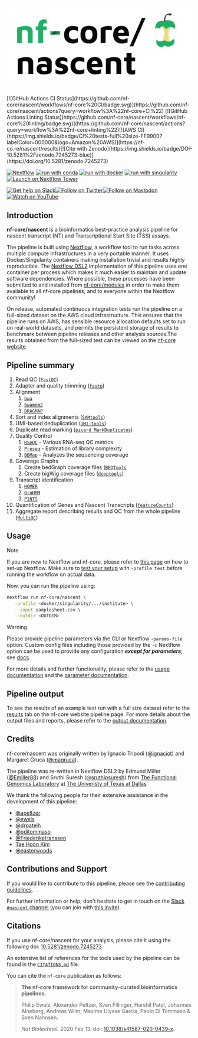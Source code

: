 <h1>
  <picture>
    <source media="(prefers-color-scheme: dark)" srcset="docs/images/nf-core-nascent_logo_dark.png">
    <img alt="nf-core/nascent" src="docs/images/nf-core-nascent_logo_light.png">
  </picture>
</h1>
[![GitHub Actions CI Status](https://github.com/nf-core/nascent/workflows/nf-core%20CI/badge.svg)](https://github.com/nf-core/nascent/actions?query=workflow%3A%22nf-core+CI%22)
[![GitHub Actions Linting Status](https://github.com/nf-core/nascent/workflows/nf-core%20linting/badge.svg)](https://github.com/nf-core/nascent/actions?query=workflow%3A%22nf-core+linting%22)[![AWS CI](https://img.shields.io/badge/CI%20tests-full%20size-FF9900?labelColor=000000&logo=Amazon%20AWS)](https://nf-co.re/nascent/results)[![Cite with Zenodo](https://img.shields.io/badge/DOI-10.5281%2Fzenodo.7245273-blue)](https://doi.org/10.5281/zenodo.7245273)

[![Nextflow](https://img.shields.io/badge/nextflow%20DSL2-%E2%89%A523.04.0-23aa62.svg)](https://www.nextflow.io/)
[![run with conda](http://img.shields.io/badge/run%20with-conda-3EB049?labelColor=000000&logo=anaconda)](https://docs.conda.io/en/latest/)
[![run with docker](https://img.shields.io/badge/run%20with-docker-0db7ed?labelColor=000000&logo=docker)](https://www.docker.com/)
[![run with singularity](https://img.shields.io/badge/run%20with-singularity-1d355c.svg?labelColor=000000)](https://sylabs.io/docs/)
[![Launch on Nextflow Tower](https://img.shields.io/badge/Launch%20%F0%9F%9A%80-Nextflow%20Tower-%234256e7)](https://tower.nf/launch?pipeline=https://github.com/nf-core/nascent)

[![Get help on Slack](http://img.shields.io/badge/slack-nf--core%20%23nascent-4A154B?labelColor=000000&logo=slack)](https://nfcore.slack.com/channels/nascent)[![Follow on Twitter](http://img.shields.io/badge/twitter-%40nf__core-1DA1F2?labelColor=000000&logo=twitter)](https://twitter.com/nf_core)[![Follow on Mastodon](https://img.shields.io/badge/mastodon-nf__core-6364ff?labelColor=FFFFFF&logo=mastodon)](https://mstdn.science/@nf_core)[![Watch on YouTube](http://img.shields.io/badge/youtube-nf--core-FF0000?labelColor=000000&logo=youtube)](https://www.youtube.com/c/nf-core)

## Introduction

**nf-core/nascent** is a bioinformatics best-practice analysis pipeline for nascent transcript (NT) and Transcriptional Start Site (TSS) assays.

The pipeline is built using [Nextflow](https://www.nextflow.io), a workflow tool to run tasks across multiple compute infrastructures in a very portable manner. It uses Docker/Singularity containers making installation trivial and results highly reproducible. The [Nextflow DSL2](https://www.nextflow.io/docs/latest/dsl2.html) implementation of this pipeline uses one container per process which makes it much easier to maintain and update software dependencies. Where possible, these processes have been submitted to and installed from [nf-core/modules](https://github.com/nf-core/modules) in order to make them available to all nf-core pipelines, and to everyone within the Nextflow community!

<!-- TODO nf-core: Add full-sized test dataset and amend the paragraph below if applicable -->
<!-- https://github.com/nf-core/nascent/issues/66 -->

On release, automated continuous integration tests run the pipeline on a full-sized dataset on the AWS cloud infrastructure. This ensures that the pipeline runs on AWS, has sensible resource allocation defaults set to run on real-world datasets, and permits the persistent storage of results to benchmark between pipeline releases and other analysis sources.The results obtained from the full-sized test can be viewed on the [nf-core website](https://nf-co.re/nascent/results).

## Pipeline summary

1. Read QC ([`FastQC`](https://www.bioinformatics.babraham.ac.uk/projects/fastqc/))
2. Adapter and quality trimming ([`fastp`](https://github.com/OpenGene/fastp))
3. Alignment
   1. [`bwa`](https://bio-bwa.sourceforge.net/)
   2. [`bwamem2`](https://github.com/bwa-mem2/bwa-mem2)
   3. [`DRAGMAP`](https://github.com/Illumina/DRAGMAP)
4. Sort and index alignments ([`SAMtools`](https://sourceforge.net/projects/samtools/files/samtools/))
5. UMI-based deduplication ([`UMI-tools`](https://github.com/CGATOxford/UMI-tools))
6. Duplicate read marking ([`picard MarkDuplicates`](https://broadinstitute.github.io/picard/))
7. Quality Control
   1. [`RSeQC`](https://rseqc.sourceforge.net/index.html) - Various RNA-seq QC metrics
   2. [`Preseq`](http://smithlabresearch.org/software/preseq/) - Estimation of library complexity
   3. [`BBMap`](https://sourceforge.net/projects/bbmap/) - Analyzes the sequencing coverage
8. Coverage Graphs
   1. Create bedGraph coverage files ([`BEDTools`](https://github.com/arq5x/bedtools2/)
   2. Create bigWig coverage files ([`deeptools`](https://deeptools.readthedocs.io/en/develop/))
9. Transcript identification
   1. [`HOMER`](http://homer.ucsd.edu/)
   2. [`GroHMM`](https://bioconductor.org/packages/release/bioc/html/groHMM.html)
   3. [`PINTS`](https://pints.yulab.org/)
10. Quantification of Genes and Nascent Transcripts ([`featureCounts`](https://subread.sourceforge.net/featureCounts.html))
11. Aggregate report describing results and QC from the whole pipeline ([`MultiQC`](http://multiqc.info/))

## Usage

> [!NOTE]
> If you are new to Nextflow and nf-core, please refer to [this page](https://nf-co.re/docs/usage/installation) on how to set-up Nextflow. Make sure to [test your setup](https://nf-co.re/docs/usage/introduction#how-to-run-a-pipeline) with `-profile test` before running the workflow on actual data.

<!-- TODO nf-core: Describe the minimum required steps to execute the pipeline, e.g. how to prepare samplesheets.
     Explain what rows and columns represent. For instance (please edit as appropriate):

First, prepare a samplesheet with your input data that looks as follows:

`samplesheet.csv`:

```csv
sample,fastq_1,fastq_2
CONTROL_REP1,AEG588A1_S1_L002_R1_001.fastq.gz,AEG588A1_S1_L002_R2_001.fastq.gz
```

Each row represents a fastq file (single-end) or a pair of fastq files (paired end).

-->

Now, you can run the pipeline using:

```bash
nextflow run nf-core/nascent \
   -profile <docker/singularity/.../institute> \
   --input samplesheet.csv \
   --outdir <OUTDIR>
```

> [!WARNING]
> Please provide pipeline parameters via the CLI or Nextflow `-params-file` option. Custom config files including those provided by the `-c` Nextflow option can be used to provide any configuration _**except for parameters**_;
> see [docs](https://nf-co.re/usage/configuration#custom-configuration-files).

For more details and further functionality, please refer to the [usage documentation](https://nf-co.re/nascent/usage) and the [parameter documentation](https://nf-co.re/nascent/parameters).

## Pipeline output

To see the results of an example test run with a full size dataset refer to the [results](https://nf-co.re/nascent/results) tab on the nf-core website pipeline page.
For more details about the output files and reports, please refer to the
[output documentation](https://nf-co.re/nascent/output).

## Credits

nf-core/nascent was originally written by Ignacio Tripodi ([@ignaciot](https://github.com/ignaciot)) and Margaret Gruca ([@magruca](https://github.com/magruca)).

The pipeline was re-written in Nextflow DSL2 by Edmund Miller ([@Emiller88](https://github.com/emiller88)) and Sruthi Suresh ([@sruthipsuresh](https://github.com/sruthipsuresh)) from [The Functional Genomics Laboratory](https://taehoonkim.org/) at [The Univeristy of Texas at Dallas](https://www.utdallas.edu/)

We thank the following people for their extensive assistance in the development of this pipeline:

- [@apeltzer](https://github.com/apeltzer)
- [@ewels](https://github.com/ewels)
- [@drpatelh](https://github.com/drpatelh)
- [@pditommaso](https://github.com/pditommaso)
- [@FriederikeHanssen](https://github.com/FriederikeHanssen)
- [Tae Hoon Kim](https://github.com/taehoonkim-phd)
- [@easterwoods](https://github.com/easterwoods)

## Contributions and Support

If you would like to contribute to this pipeline, please see the [contributing guidelines](.github/CONTRIBUTING.md).

For further information or help, don't hesitate to get in touch on the [Slack `#nascent` channel](https://nfcore.slack.com/channels/nascent) (you can join with [this invite](https://nf-co.re/join/slack)).

## Citations

If you use nf-core/nascent for your analysis, please cite it using the following doi: [10.5281/zenodo.7245273](https://doi.org/10.5281/zenodo.7245273)

An extensive list of references for the tools used by the pipeline can be found in the [`CITATIONS.md`](CITATIONS.md) file.

You can cite the `nf-core` publication as follows:

> **The nf-core framework for community-curated bioinformatics pipelines.**
>
> Philip Ewels, Alexander Peltzer, Sven Fillinger, Harshil Patel, Johannes Alneberg, Andreas Wilm, Maxime Ulysse Garcia, Paolo Di Tommaso & Sven Nahnsen.
>
> _Nat Biotechnol._ 2020 Feb 13. doi: [10.1038/s41587-020-0439-x](https://dx.doi.org/10.1038/s41587-020-0439-x).
